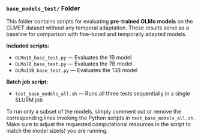 ### `base_models_test/` Folder

This folder contains scripts for evaluating **pre-trained OLMo models** on the CLMET dataset without any temporal adaptation. These results serve as a baseline for comparison with fine-tuned and temporally adapted models.

**Included scripts:**

- `OLMo1B_base_test.py` — Evaluates the 1B model  
- `OLMo7B_base_test.py` — Evaluates the 7B model  
- `OLMo13B_base_test.py` — Evaluates the 13B model  

**Batch job script:**

- `test_base_models_all.sh` — Runs all three tests sequentially in a single SLURM job

To run only a subset of the models, simply comment out or remove the corresponding lines invoking the Python scripts in `test_base_models_all.sh`.  
Make sure to adjust the requested computational resources in the script to match the model size(s) you are running.
